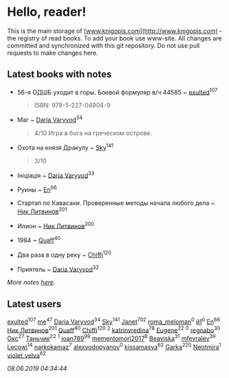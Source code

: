 # Hello, reader!
This is the main storage of [www.knigopis.com](http://www.knigopis.com) - the registry of read books.
To add your book use www-site. All changes are committed and synchronized with this git repository.
Do not use pull requests to make changes here.


## Latest books with notes
* 56-я ОДШБ уходит в горы. Боевой формуляр в/ч 44585 ~ [exulted](users/100/100599204551896265722-google)<sup>107</sup>
    > ISBN: 978-5-227-04904-9

* Маг ~ [Daria Varyvod](users/829/829893410524253-facebook)<sup>34</sup>
    > 4/10 Игра в бога на греческом острове.

* Охота на князя Дракулу ~ [Sky](users/118/118049897850017649660-google)<sup>141</sup>
    > 3/10

* Ініціація ~ [Daria Varyvod](users/829/829893410524253-facebook)<sup>33</sup>

* Руины ~ [En](users/333/333646551-vkontakte)<sup>66</sup>

* Стартап по Кавасаки. Проверенные методы начала любого дела ~ [Ник Литвинов](users/241/241974816-vkontakte)<sup>201</sup>

* Илион ~ [Ник Литвинов](users/241/241974816-vkontakte)<sup>200</sup>

* 1984 ~ [Quaff](users/122/12267158-vkontakte)<sup>40</sup>

* Два раза в одну реку ~ [Chiffi](users/105/105831994080785626680-google)<sup>120</sup>

* Приятель ~ [Daria Varyvod](users/829/829893410524253-facebook)<sup>32</sup>


_More notes [here](latest_books_with_notes.md)._


## Latest users
[exulted](users/100/100599204551896265722-google)<sup>107</sup> 
[me](users/381/381417697-yandex)<sup>47</sup> 
[Daria Varyvod](users/829/829893410524253-facebook)<sup>34</sup> 
[Sky](users/118/118049897850017649660-google)<sup>141</sup> 
[Janet](users/108/108113656204404967440-google)<sup>702</sup> 
[roma_meloman](users/207/207896276-vkontakte)<sup>0</sup> 
[й1](users/202/202234967408363-facebook)<sup>0</sup> 
[En](users/333/333646551-vkontakte)<sup>66</sup> 
[Ник Литвинов](users/241/241974816-vkontakte)<sup>201</sup> 
[Quaff](users/122/12267158-vkontakte)<sup>40</sup> 
[Chiffi](users/105/105831994080785626680-google)<sup>120</sup> 
[](users/110/110931306939441771638-google)<sup>2</sup> 
[katrinvredina](users/233/2336755-vkontakte)<sup>78</sup> 
[Eugene](users/695/695244810674916-facebook)<sup>22</sup> 
[](users/118/118178474749808643951-google)<sup>0</sup> 
[regnabo](users/870/870059322-yandex)<sup>30</sup> 
[Окс](users/102/102536471289425216982-google)<sup>27</sup> 
[Таньчик](users/209/2096581563762610-facebook)<sup>22</sup> 
[](users/107/107170915323495140313-google)<sup>1</sup> 
[joan789](users/240/2401650-vkontakte)<sup>99</sup> 
[mementomori2017](users/431/431794049-vkontakte)<sup>8</sup> 
[Beaviska](users/102/10202544960024508-facebook)<sup>31</sup> 
[mfevralev](users/140/140966150-vkontakte)<sup>39</sup> 
[Lecowi](users/521/521873425-vkontakte)<sup>14</sup> 
[narkokamaz](users/372/372550556-vkontakte)<sup>7</sup> 
[alexvodopyanov](users/312/3129491-vkontakte)<sup>0</sup> 
[kissamasya](users/684/68439978-vkontakte)<sup>62</sup> 
[Garka](users/115/115753719718250012620-google)<sup>220</sup> 
[Neotmira](users/187/1872054813045606-facebook)<sup>1</sup> 
[violet_velva](users/116/116961712580551399099-google)<sup>62</sup> 


_08.06.2019 04:34:44_
